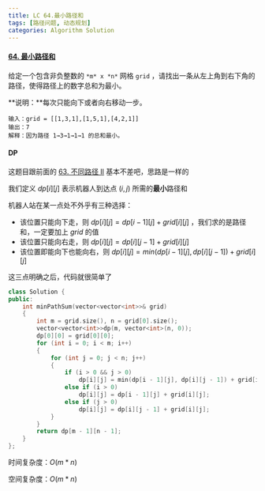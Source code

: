 ```yaml
---
title: LC 64.最小路径和
tags: [路径问题, 动态规划]
categories: Algorithm Solution
---
```


#### [64. 最小路径和](https://leetcode.cn/problems/minimum-path-sum/)

给定一个包含非负整数的 `*m* x *n*` 网格 `grid` ，请找出一条从左上角到右下角的路径，使得路径上的数字总和为最小。

**说明：**每次只能向下或者向右移动一步。

```
输入：grid = [[1,3,1],[1,5,1],[4,2,1]]
输出：7
解释：因为路径 1→3→1→1→1 的总和最小。
```



#### DP

这题目跟前面的 [63. 不同路径 II](https://leetcode.cn/problems/unique-paths-ii/) 基本不差吧，思路是一样的

我们定义 $dp[i][j]$ 表示机器人到达点 $(i,j)$ 所需的**最小**路径和

机器人站在某一点处不外乎有三种选择：

* 该位置只能向下走，则 $dp[i][j] = dp[i - 1][j] + grid[i][j]$ ，我们求的是路径和，一定要加上 $grid$ 的值
* 该位置只能向右走，则 $dp[i][j] = dp[i][j - 1] + grid[i][j]$ 
* 该位置即能向下也能向右，则 $dp[i][j] = min(dp[i - 1][j], dp[i][j - 1]) + grid[i][j]$ 

这三点明确之后，代码就很简单了

```cpp
class Solution {
public:
	int minPathSum(vector<vector<int>>& grid)
	{
		int m = grid.size(), n = grid[0].size();
		vector<vector<int>>dp(m, vector<int>(n, 0));
		dp[0][0] = grid[0][0];
		for (int i = 0; i < m; i++)
		{
			for (int j = 0; j < n; j++)
			{
				if (i > 0 && j > 0)
					dp[i][j] = min(dp[i - 1][j], dp[i][j - 1]) + grid[i][j];
				else if (i > 0)
					dp[i][j] = dp[i - 1][j] + grid[i][j];
				else if (j > 0)
					dp[i][j] = dp[i][j - 1] + grid[i][j];
			}
		}
		return dp[m - 1][n - 1];
	}
};
```

时间复杂度：$O(m * n)$ 

空间复杂度：$O(m * n)$ 

